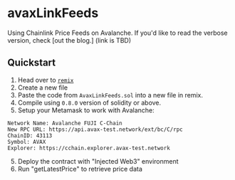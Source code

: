 # avaxLinkFeeds
Using Chainlink Price Feeds on Avalanche. If you'd like to read the verbose version, check [out the blog.] (link is TBD)

## Quickstart
1. Head over to [`remix`](https://remix.ethereum.org/)
2. Create a new file
3. Paste the code from `AvaxLinkFeeds.sol` into a new file in remix. 
4. Compile using `0.8.0` version of solidity or above. 
5. Setup your Metamask to work with Avalanche:
```
Network Name: Avalanche FUJI C-Chain  
New RPC URL: https://api.avax-test.network/ext/bc/C/rpc  
ChainID: 43113  
Symbol: AVAX  
Explorer: https://cchain.explorer.avax-test.network  
```
5. Deploy the contract with "Injected Web3" environment
6. Run "getLatestPrice" to retrieve price data
